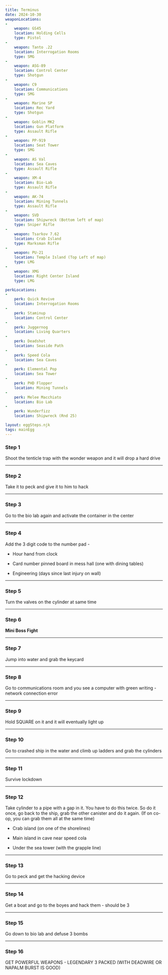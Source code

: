 ```yaml
---
title: Terminus
date: 2024-10-30
weaponLocations: 
-
    weapon: GS45
    location: Holding Cells
    type: Pistol
-
    weapon: Tanto .22
    location: Interrogation Rooms
    type: SMG
-
    weapon: ASG-89
    location: Control Center
    type: Shotgun
-
    weapon: C9
    location: Communications
    type: SMG
-
    weapon: Marine SP
    location: Rec Yard
    type: Shotgun
-
    weapon: Goblin MK2
    location: Gun Platform
    type: Assault Rifle
-
    weapon: PP-919
    location: Seat Tower
    type: SMG
-
    weapon: AS Val
    location: Sea Caves
    type: Assault Rifle
-
    weapon: XM-4
    location: Bio-Lab
    type: Assault Rifle
-
    weapon: AK-74
    location: Mining Tunnels
    type: Assault Rifle
-
    weapon: SVD
    location: Shipwreck (Bottom left of map)
    type: Sniper Rifle
-
    weapon: Tsarkov 7.62
    location: Crab Island
    type: Marksman Rifle
-
    weapon: PU-21
    location: Temple Island (Top Left of map)
    type: LMG
-
    weapon: XMG
    location: Right Center Island
    type: LMG

perkLocations: 
-
    perk: Quick Revive
    location: Interrogation Rooms
-
    perk: Staminup
    location: Control Center
-
    perk: Juggernog
    location: Living Quarters
-
    perk: Deadshot
    location: Seaside Path
-
    perk: Speed Cola
    location: Sea Caves
-
    perk: Elemental Pop
    location: Sea Tower
-
    perk: PHD Flopper
    location: Mining Tunnels
-
    perk: Melee Macchiato
    location: Bio Lab
-
    perk: Wunderfizz
    location: Shipwreck (Rnd 25)

layout: eggSteps.njk
tags: mainEgg
---
```


### Step 1

Shoot the tenticle trap with the wonder weapon and it will drop a hard drive

---

### Step 2

Take it to peck and give it to him to hack

---

### Step 3

Go to the bio lab again and activate the container in the center

---

### Step 4

Add the 3 digit code to the number pad - 

 - Hour hand from clock

 - Card number pinned board in mess hall (one with dining tables) ﻿

 - Engineering (days since last injury on wall)

---

### Step 5

Turn the valves on the cylinder at same time

---

### Step 6

<p class="note"><strong>Mini Boss Fight</strong></p>

---

### Step 7

Jump into water and grab the keycard

---

### Step 8

Go to communications room and you see a computer with green writing - network connection error

---

### Step 9

Hold SQUARE on it and it will eventually light up

---

### Step 10

Go to crashed ship in the water and climb up ladders and grab the cylinders

---

### Step 11

Survive lockdown

---

### Step 12

Take cylinder to a pipe with a gap in it. You have to do this twice. So do it once, go back to the ship, grab the other canister and do it again. (If on co-op, you can grab them all at the same time)

- Crab island (on one of the shorelines)

- Main island in cave near speed cola

- Under the sea tower (with the grapple line)

---

### Step 13

Go to peck and get the hacking device

---

### Step 14

Get a boat and go to the boyes and hack them - should be 3

---

### Step 15

Go down to bio lab and defuse 3 bombs

---

### Step 16

GET POWERFUL WEAPONS - LEGENDARY 3 PACKED (WITH DEADWIRE OR NAPALM BURST IS GOOD)


